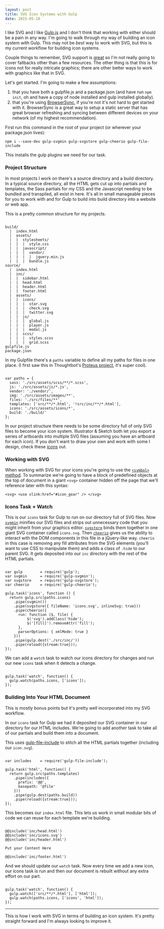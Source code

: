 ```yaml
---
layout: post
title: SVG Icon Systems with Gulp
date: 2015-05-18
---
```


I like SVG and I like [Gulp.js](http://gulpjs.com/) and I don't think that working with either should be a pain in any way. I'm going to walk through my way of building an icon system with Gulp. This may not be _best_ way to work with SVG, but this is my current workflow for building icon systems.

Couple things to remember, SVG support is [great](http://caniuse.com/#feat=svg) so I'm not really going to cover fallbacks other than a few resources. The other thing is that this is for icons not for really intricate graphics; there are other better ways to work with graphics like that in SVG.

Let's get started. I'm going to make a few assumptions:

1. that you have both a gulpfile.js and a package.json (and have run `npm init`, oh and have a copy of node installed and gulp installed globally).
2. that you're using [BrowserSync](http://www.browsersync.io/docs/gulp/), if you're not it's not hard to get started with it. BrowserSync is a great way to setup a static server that has great browser refreshing and syncing between different devices on your network (of my highest recommendation).

First run this command in the root of your project (or wherever your package.json lives):

```
npm i --save-dev gulp-svgmin gulp-svgstore gulp-cheerio gulp-file-include
```

This installs the gulp plugins we need for our task.

### Project Structure
In most projects I work on there's a source directory and a build directory. In a typical source directory, all the HTML gets cut up into partials and templates, the Sass partials for my CSS and the Javascript needing to be bundled and transpiled, all exist in here. It's all in small manageable pieces for you to work with and for Gulp to build into build directory into a website or web app.

This is a pretty common structure for my projects.

<pre><code>
build/
  |  index.html
  |  assets/
  |  |  stylesheets/
  |  |  |  style.css
  |  |  javascript/
  |  |  |  vendor/
  |  |  |  |  jquery.min.js
  |  |  |  bundle.js
source/
  |  index.html
  |  inc/
  |  |  sidebar.html
  |  |  head.html
  |  |  header.html
  |  |  footer.html
  |  assets/
  |  |  icons/
  |  |  |  star.svg
  |  |  |  check.svg
  |  |  |  twitter.svg
  |  |  js/
  |  |  |  global.js
  |  |  |  player.js
  |  |  |  modal.js
  |  |  scss/
  |  |  |  styles.scss
  |  |  |  grid.scss
gulpfile.js
package.json
</code></pre>

In my Gulpfile there's a `paths` variable to define all my paths for files in one place. (I first saw this in Thoughtbot's [Proteus project](https://github.com/thoughtbot/proteus-gulp), it's super cool).

<pre><code class="language-javascript">
var paths = {
  sass: './src/assets/scss/**/*.scss',
  js: './src/assets/js/*.js',
  vendor: './vendor/',
  img: './src/assets/images/**',
  files: './src/files/**',
  templates: ['src/**/*.html', '!src/inc/**/*.html'],
  icons: './src/assets/icons/*',
  build: './build/'
};
</code></pre>

In our project structure there needs to be some directory full of only SVG files to become your icon system. Illustrator & Sketch both let you export a series of artboards into multiple SVG files (assuming you have an artboard for each icon). If you don't want to draw your own and work with some I design, check these [icons](http://charlespeters.net/justafewicons/) out.


### Working with SVG

When working with SVG for your icons you're going to use the [`<symbol>` method](https://css-tricks.com/svg-symbol-good-choice-icons/). To summarize we're going to have a block of predefined objects at the top of document in a giant `<svg>` container hidden off the page that we'll reference later with this syntax:

`<svg>
  <use xlink:href="#icon_gear" />
</svg>`

### Icons Task + Watch

This is our `icons` task for Gulp to run on our directory full of SVG files. Now [`svgmin`](https://github.com/ben-eb/gulp-svgmin) minifies our SVG files and strips out unnecessary code that you might inherit from your graphics editor. [`svgstore`](https://github.com/w0rm/gulp-svgstore) binds them together in one giant SVG container called `icons.svg`. Then [`cheerio`](https://github.com/KenPowers/gulp-cheerio) gives us the ability to interact with the DOM components in this file in a jQuery-like way. `cheerio` in this case is removing any fill attributes from the SVG elements (you'll want to use CSS to manipulate them) and adds a class of `.hide` to our parent SVG. It gets deposited into our `inc` directory with the rest of the HTML partials.

<pre><code class="language-javascript">
var gulp        = require('gulp');
var svgmin      = require('gulp-svgmin');
var svgstore    = require('gulp-svgstore');
var cheerio     = require('gulp-cheerio');

gulp.task('icons', function () {
  return gulp.src(paths.icons)
    .pipe(svgmin())
    .pipe(svgstore({ fileName: 'icons.svg', inlineSvg: true}))
    .pipe(cheerio({
      run: function ($, file) {
          $('svg').addClass('hide');
          $('[fill]').removeAttr('fill');
      },
      parserOptions: { xmlMode: true }
    }))
    .pipe(gulp.dest('./src/inc/'))
    .pipe(reload({stream:true}));
});
</code></pre>

We can add a `watch` task to watch our icons directory for changes and run our new `icons` task when it detects a change.

<pre><code class="language-javascript">
gulp.task('watch', function() {
  gulp.watch(paths.icons, ['icons']);
});
</code></pre>

### Building Into Your HTML Document

This is mostly bonus points but it's pretty well incorporated into my SVG workflow.

In our `icons` task for Gulp we had it deposited our SVG container in our directory for our HTML includes. We're going to add another task to take all of our partials and build them into a document.

This uses [gulp-file-include](https://github.com/coderhaoxin/gulp-file-include) to stitch all the HTML partials together (including our `icon.svg`).

<pre><code class="language-javascript">
var includes    = require('gulp-file-include');

gulp.task('html', function() {
  return gulp.src(paths.templates)
    .pipe(includes({
      prefix: '@@',
      basepath: '@file'
    }))
    .pipe(gulp.dest(paths.build))
    .pipe(reload({stream:true}));
});
</code></pre>

This becomes our `index.html` file. This lets us work in small modular bits of code we can reuse for each template we're building.

<pre><code class="language-markup">
@@include('inc/head.html')
@@include('inc/icons.svg')
@@include('inc/header.html')

Put your Content Here

@@include('inc/footer.html')
</code></pre>

And we should update our `watch` task. Now every time we add a new icon, our icons task is run and then our document is rebuilt without any extra effort on our part.

<pre><code class="language-javascript">
gulp.task('watch', function() {
  gulp.watch(['src/**/*.html'], ['html']);
  gulp.watch(paths.icons, ['icons', 'html']);
});
</code></pre>

---

This is how I work with SVG in terms of building an icon system. It's pretty straight forward and I'm always looking to improve it.
